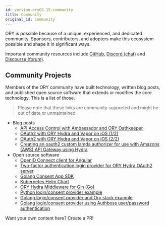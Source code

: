 ```yaml
---
id: version-oryOS.15-community
title: Community
original_id: community
---
```


ORY is possible because of a unique, experienced, and dedicated community.
Sponsors, contributors, and adopters make this ecosystem possible and shape it
in significant ways.

Important community resources include [GitHub](), [Discord (chat)]() and
[Discourse (forum)]().

## Community Projects

Members of the ORY community have built technology, written blog posts, and
published open source software that extends or modifies the core technology.
This is a list of those.

> Please note that these links are community supported and might be out of date
> or unmaintained.

- Blog posts
  - [API Access Control with Ambassador and ORY Oathkeeper](https://blog.getambassador.io/part-2-api-access-control-and-authentication-with-kubernetes-ambassador-and-ory-oathkeeper-q-a-127fa57f6332?utm_content=76739953&utm_medium=social&utm_source=twitter)
  - [OAuth2 with ORY Hydra and Vapor on iOS (1/2)](https://medium.com/12plus1/oauth2-with-ory-hydra-vapor-3-and-ios-12-ca0e61c28f5a)
  - [OAuth2 with ORY Hydra and Vapor on iOS (2/2)](https://medium.com/12plus1/oauth2-implementation-with-ory-hydra-vapor-3-and-ios-12-d1fe688a5479)
  - [Creating an oauth2 custom lamda authorizer for use with Amazons (AWS) API Gateway using Hydra](https://blogs.edwardwilde.com/2017/01/12/creating-an-oauth2-custom-lamda-authorizer-for-use-with-amazons-aws-api-gateway-using-hydra/)
- Open source software
  - [OpenID Connect client for Angular](https://git.webmeisterei.com/minadmin/js-oidc)
  - [Two-factor authentication login provider for ORY Hydra OAuth2 server](https://github.com/epandurski/hydra_login2f)
  - [Golang Consent App SDK](https://github.com/janekolszak/idp)
  - [Kubernetes Helm Chart](https://github.com/kubernetes/charts/pull/1022)
  - [ORY Hydra Middleware for Gin (Go)](https://github.com/janekolszak/gin-hydra)
  - [Python login/consent provider example](https://github.com/westphahl/hydra-login-consent-python)
  - [Golang login/consent provider and Ory stack example](https://github.com/piensa/logico)
  - [Golang login/consent provider using Authboss user/password authentication](https://github.com/nbycomp/login-consent)

Want your own content here? Create a PR!
